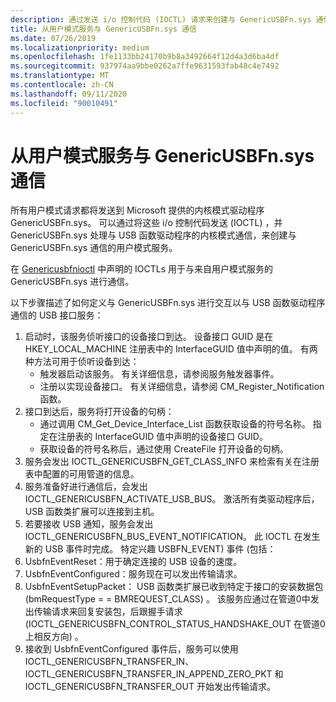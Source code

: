 ```yaml
---
description: 通过发送 i/o 控制代码 (IOCTL) 请求来创建与 GenericUSBFn.sys 通信的用户模式服务。
title: 从用户模式服务与 GenericUSBFn.sys 通信
ms.date: 07/26/2019
ms.localizationpriority: medium
ms.openlocfilehash: 1fe1133bb24170b9b8a3492664f12d4a3d6ba4df
ms.sourcegitcommit: 937974aa9bbe0262a7ffe9631593fab48c4e7492
ms.translationtype: MT
ms.contentlocale: zh-CN
ms.lasthandoff: 09/11/2020
ms.locfileid: "90010491"
---
```

# <a name="communicating-with-genericusbfnsys-from-a-user-mode-service"></a>从用户模式服务与 GenericUSBFn.sys 通信 


所有用户模式请求都将发送到 Microsoft 提供的内核模式驱动程序 GenericUSBFn.sys。 可以通过将这些 i/o 控制代码发送 (IOCTL) ，并 GenericUSBFn.sys 处理与 USB 函数驱动程序的内核模式通信，来创建与 GenericUSBFn.sys 通信的用户模式服务。

在 [Genericusbfnioctl](/windows/desktop/api/genericusbfnioctl/) 中声明的 IOCTLs 用于与来自用户模式服务的 GenericUSBFn.sys 进行通信。


以下步骤描述了如何定义与 GenericUSBFn.sys 进行交互以与 USB 函数驱动程序通信的 USB 接口服务：

1. 启动时，该服务侦听接口的设备接口到达。 设备接口 GUID 是在 HKEY_LOCAL_MACHINE 注册表中的 InterfaceGUID 值中声明的值。 有两种方法可用于侦听设备到达：
    - 触发器启动该服务。 有关详细信息，请参阅服务触发器事件。 
    - 注册以实现设备接口。 有关详细信息，请参阅 CM_Register_Notification 函数。 
2. 接口到达后，服务将打开设备的句柄： 
    - 通过调用 CM_Get_Device_Interface_List 函数获取设备的符号名称。 指定在注册表的 InterfaceGUID 值中声明的设备接口 GUID。
    - 获取设备的符号名称后，通过使用 CreateFile 打开设备的句柄。 
3. 服务会发出 IOCTL_GENERICUSBFN_GET_CLASS_INFO 来检索有关在注册表中配置的可用管道的信息。 
4. 服务准备好进行通信后，会发出 IOCTL_GENERICUSBFN_ACTIVATE_USB_BUS。 激活所有类驱动程序后，USB 函数类扩展可以连接到主机。 
5. 若要接收 USB 通知，服务会发出 IOCTL_GENERICUSBFN_BUS_EVENT_NOTIFICATION。 此 IOCTL 在发生新的 USB 事件时完成。 特定兴趣 USBFN_EVENT) 事件 (包括：
6. UsbfnEventReset：用于确定连接的 USB 设备的速度。 
7. UsbfnEventConfigured：服务现在可以发出传输请求。 
8. UsbfnEventSetupPacket： USB 函数类扩展已收到特定于接口的安装数据包 (bmRequestType = = BMREQUEST_CLASS) 。 该服务应通过在管道0中发出传输请求来回复安装包，后跟握手请求 (IOCTL_GENERICUSBFN_CONTROL_STATUS_HANDSHAKE_OUT 在管道0上相反方向) 。 
9. 接收到 UsbfnEventConfigured 事件后，服务可以使用 IOCTL_GENERICUSBFN_TRANSFER_IN、IOCTL_GENERICUSBFN_TRANSFER_IN_APPEND_ZERO_PKT 和 IOCTL_GENERICUSBFN_TRANSFER_OUT 开始发出传输请求。